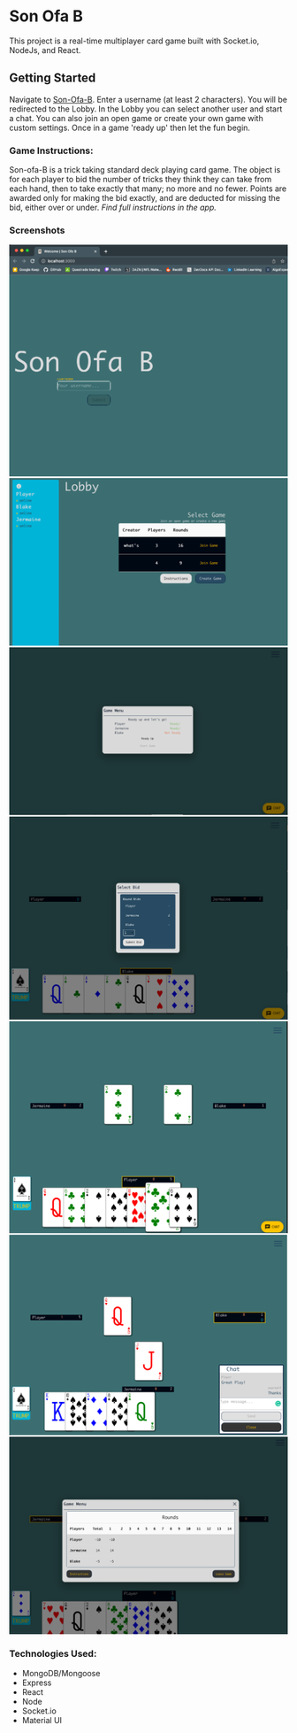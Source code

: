 # Son Ofa B

This project is a real-time multiplayer card game built with Socket.io, NodeJs, and React.

## Getting Started

Navigate to [Son-Ofa-B](https://son-ofa-b.herokuapp.com/). Enter a username (at least 2 characters). You will be redirected to the Lobby. In the Lobby you can select another user and start a chat. You can also join an open game or create your own game with custom settings. Once in a game 'ready up' then let the fun begin.

### Game Instructions:

Son-ofa-B is a trick taking standard deck playing card game. The object is for each player to bid the number of tricks they think they can take from each hand, then to take exactly that many; no more and no fewer. Points are awarded only for making the bid exactly, and are deducted for missing the bid, either over or under.
*Find full instructions in the app.*

### Screenshots

![Landing Page](public/assets/static/screenshots/Landing_Page.png) ![Lobby](public/assets/static/screenshots/Lobby.png) ![Ready Up](public/assets/static/screenshots/Ready_Up.png) ![Make Bid](public/assets/static/screenshots/Bid.png) ![Take Turn](public/assets/static/screenshots/Take_Turn.png) ![Chat](public/assets/static/screenshots/Chat.png) ![Game Menu](public/assets/static/screenshots/Game_Menu.png)

### Technologies Used:
- MongoDB/Mongoose
- Express
- React
- Node
- Socket.io
- Material UI